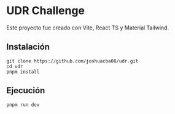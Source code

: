 # UDR Challenge

Este proyecto fue creado con Vite, React TS y Material Tailwind.

## Instalación

```
git clone https://github.com/joshuacba08/udr.git
cd udr
pnpm install
```

## Ejecución

```
pnpm run dev
```




